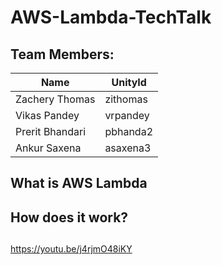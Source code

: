 # AWS-Lambda-TechTalk

## Team Members:
| Name | UnityId |
|---------------------|-------|
| Zachery Thomas | zithomas | 
| Vikas Pandey | vrpandey | 
| Prerit Bhandari | pbhanda2 |
| Ankur Saxena | asaxena3 | 

## What is AWS Lambda

## How does it work?
## 

https://youtu.be/j4rjmO48iKY







 
